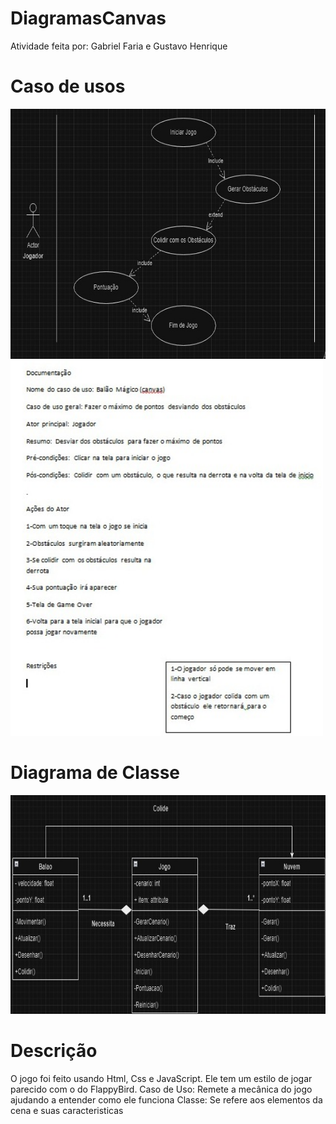 # DiagramasCanvas
Atividade feita por: Gabriel Faria e Gustavo Henrique
# Caso de usos
<img src="canvas-1.jfif" alt="img" width="600" height="400">

<img src="canvas-2.jfif" alt="img" width="500" height="600">

# Diagrama de Classe

<img src="canvas-3.jfif" alt="img" width="700" height="350">

# Descrição
O jogo foi feito usando Html, Css e JavaScript. Ele tem um estilo de jogar parecido com o do FlappyBird.
  Caso de Uso: Remete a mecânica do jogo ajudando a entender como ele funciona
  Classe: Se refere aos elementos da cena e suas caracteristicas

